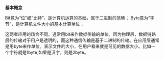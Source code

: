**基本概念**

Bit意为“位”或“比特”，是计算机运算的基础，属于二进制的范畴；
Byte意为“字节”，是计算机文件大小的基本计算单位；

这两者应用的场合不同。通常用bit来作数据传输的单位，因为物理层，数据链路层的传输对于用户是透明的，而这种通信传输是基于二进制的传输。在应用层通常是用byte来作单位，表示文件的大小，在用户看来就是可见的数据大小。比如一个字符就是1byte,如果是汉字，则是2byte。